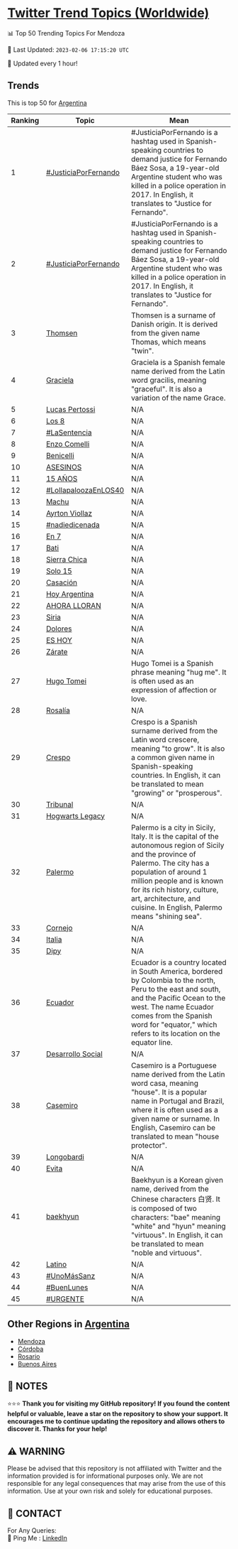 [Twitter Trend Topics (Worldwide)](https://github.com/ErcinDedeoglu/Twitter-Trend-Topics)
==========


📊 Top 50 Trending Topics For Mendoza

📆 Last Updated: `2023-02-06 17:15:20 UTC`

🔧 Updated every 1 hour!


## Trends

This is top 50 for [Argentina](</Argentina>)

| Ranking | Topic | Mean |
| ------- | ------------ | ------------ |
| 1 | [#JusticiaPorFernando](http://twitter.com/search?q=%23JusticiaPorFernando) | #JusticiaPorFernando is a hashtag used in Spanish-speaking countries to demand justice for Fernando Báez Sosa, a 19-year-old Argentine student who was killed in a police operation in 2017. In English, it translates to "Justice for Fernando". |
| 2 | [#JusticiaPorFernando](http://twitter.com/search?q=%23JusticiaPorFernando) | #JusticiaPorFernando is a hashtag used in Spanish-speaking countries to demand justice for Fernando Báez Sosa, a 19-year-old Argentine student who was killed in a police operation in 2017. In English, it translates to "Justice for Fernando". |
| 3 | [Thomsen](http://twitter.com/search?q=Thomsen) | Thomsen is a surname of Danish origin. It is derived from the given name Thomas, which means "twin". |
| 4 | [Graciela](http://twitter.com/search?q=Graciela) | Graciela is a Spanish female name derived from the Latin word gracilis, meaning "graceful". It is also a variation of the name Grace. |
| 5 | [Lucas Pertossi](http://twitter.com/search?q=Lucas+Pertossi) | N/A |
| 6 | [Los 8](http://twitter.com/search?q=Los+8) | N/A |
| 7 | [#LaSentencia](http://twitter.com/search?q=%23LaSentencia) | N/A |
| 8 | [Enzo Comelli](http://twitter.com/search?q=Enzo+Comelli) | N/A |
| 9 | [Benicelli](http://twitter.com/search?q=Benicelli) | N/A |
| 10 | [ASESINOS](http://twitter.com/search?q=ASESINOS) | N/A |
| 11 | [15 AÑOS](http://twitter.com/search?q=15+A%c3%91OS) | N/A |
| 12 | [#LollapaloozaEnLOS40](http://twitter.com/search?q=%23LollapaloozaEnLOS40) | N/A |
| 13 | [Machu](http://twitter.com/search?q=Machu) | N/A |
| 14 | [Ayrton Viollaz](http://twitter.com/search?q=Ayrton+Viollaz) | N/A |
| 15 | [#nadiedicenada](http://twitter.com/search?q=%23nadiedicenada) | N/A |
| 16 | [En 7](http://twitter.com/search?q=En+7) | N/A |
| 17 | [Bati](http://twitter.com/search?q=Bati) | N/A |
| 18 | [Sierra Chica](http://twitter.com/search?q=Sierra+Chica) | N/A |
| 19 | [Solo 15](http://twitter.com/search?q=Solo+15) | N/A |
| 20 | [Casación](http://twitter.com/search?q=Casaci%c3%b3n) | N/A |
| 21 | [Hoy Argentina](http://twitter.com/search?q=Hoy+Argentina) | N/A |
| 22 | [AHORA LLORAN](http://twitter.com/search?q=AHORA+LLORAN) | N/A |
| 23 | [Siria](http://twitter.com/search?q=Siria) | N/A |
| 24 | [Dolores](http://twitter.com/search?q=Dolores) | N/A |
| 25 | [ES HOY](http://twitter.com/search?q=ES+HOY) | N/A |
| 26 | [Zárate](http://twitter.com/search?q=Z%c3%a1rate) | N/A |
| 27 | [Hugo Tomei](http://twitter.com/search?q=Hugo+Tomei) | Hugo Tomei is a Spanish phrase meaning "hug me". It is often used as an expression of affection or love. |
| 28 | [Rosalía](http://twitter.com/search?q=Rosal%c3%ada) | N/A |
| 29 | [Crespo](http://twitter.com/search?q=Crespo) | Crespo is a Spanish surname derived from the Latin word crescere, meaning "to grow". It is also a common given name in Spanish-speaking countries. In English, it can be translated to mean "growing" or "prosperous". |
| 30 | [Tribunal](http://twitter.com/search?q=Tribunal) | N/A |
| 31 | [Hogwarts Legacy](http://twitter.com/search?q=Hogwarts+Legacy) | N/A |
| 32 | [Palermo](http://twitter.com/search?q=Palermo) | Palermo is a city in Sicily, Italy. It is the capital of the autonomous region of Sicily and the province of Palermo. The city has a population of around 1 million people and is known for its rich history, culture, art, architecture, and cuisine. In English, Palermo means "shining sea". |
| 33 | [Cornejo](http://twitter.com/search?q=Cornejo) | N/A |
| 34 | [Italia](http://twitter.com/search?q=Italia) | N/A |
| 35 | [Dipy](http://twitter.com/search?q=Dipy) | N/A |
| 36 | [Ecuador](http://twitter.com/search?q=Ecuador) | Ecuador is a country located in South America, bordered by Colombia to the north, Peru to the east and south, and the Pacific Ocean to the west. The name Ecuador comes from the Spanish word for "equator," which refers to its location on the equator line. |
| 37 | [Desarrollo Social](http://twitter.com/search?q=Desarrollo+Social) | N/A |
| 38 | [Casemiro](http://twitter.com/search?q=Casemiro) | Casemiro is a Portuguese name derived from the Latin word casa, meaning "house". It is a popular name in Portugal and Brazil, where it is often used as a given name or surname. In English, Casemiro can be translated to mean "house protector". |
| 39 | [Longobardi](http://twitter.com/search?q=Longobardi) | N/A |
| 40 | [Evita](http://twitter.com/search?q=Evita) | N/A |
| 41 | [baekhyun](http://twitter.com/search?q=baekhyun) | Baekhyun is a Korean given name, derived from the Chinese characters 白贤. It is composed of two characters: "bae" meaning "white" and "hyun" meaning "virtuous". In English, it can be translated to mean "noble and virtuous". |
| 42 | [Latino](http://twitter.com/search?q=Latino) | N/A |
| 43 | [#UnoMásSanz](http://twitter.com/search?q=%23UnoM%c3%a1sSanz) | N/A |
| 44 | [#BuenLunes](http://twitter.com/search?q=%23BuenLunes) | N/A |
| 45 | [#URGENTE](http://twitter.com/search?q=%23URGENTE) | N/A |



## Other Regions in [Argentina](</Argentina>)

* [Mendoza](</Argentina/Mendoza.md>)
* [Córdoba](</Argentina/Córdoba.md>)
* [Rosario](</Argentina/Rosario.md>)
* [Buenos Aires](</Argentina/Buenos Aires.md>)



## 📝 NOTES

⭐⭐⭐ **Thank you for visiting my GitHub repository! If you found the content helpful or valuable, leave a star on the repository to show your support. It encourages me to continue updating the repository and allows others to discover it. Thanks for your help!**


## ⚠️ WARNING

Please be advised that this repository is not affiliated with Twitter and the information provided is for informational purposes only. We are not responsible for any legal consequences that may arise from the use of this information. Use at your own risk and solely for educational purposes.


## 📨 CONTACT

 For Any Queries:  
            🏓 Ping Me : [LinkedIn](https://www.linkedin.com/in/ercindedeoglu/)
